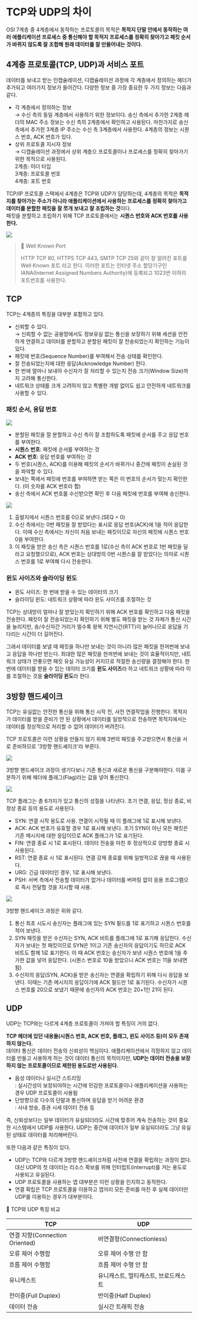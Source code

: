 # TCP와 UDP의 차이

OSI 7계층 중 4계층에서 동작하는 프로토콜의 목적은 **목적지 단말 안에서 동작하는 여러 애플리케이션 프로세스 중 통신해야 할 목적지 프로세스를 정확히 찾아가고 패킷 순서가 바뀌지 않도록 잘 조합해 원래 데이터를 잘 만들어내는 것이다.**

## 4계층 프로토콜(TCP, UDP)과 서비스 포트

데이터를 보내고 받는 인캡슐레이션, 디캡슐레이션 과정에 각 계층에서 정의하는 헤더가 추가되고 여러가지 정보가 들어간다. 다양한 정보 중 가장 중요한 두 가지 정보는 다음과 같다.

- 각 계층에서 정의하는 정보  
  → 수신 측의 동일 계층에서 사용하기 위한 정보이다. 송신 측에서 추가한 2계층 헤더의 MAC 주소 정보는 수신 측의 2계층에서 확인하고 사용된다. 마찬가지로 송신 측에서 추가한 3계층 IP 주소는 수신 측 3계층에서 사용한다. 4계층의 정보는 시퀀스 번호, ACK 번호가 있다.
- 상위 프로토콜 지시자 정보  
  → 디캡슐레이션 과정에서 상위 계층으 프로토콜이나 프로세스를 정확히 찾아가기 위한 목적으로 사용된다.  
  2계층: 이더 타입  
  3계층: 프로토콜 번호  
  4계층: 포트 번호

TCP/IP 프로토콜 스택에서 4계층은 TCP와 UDP가 담당하는데, 4계층의 목적은 **목적지를 찾아가는 주소가 아니라 애플리케이션에서 사용하는 프로세스를 정확히 찾아가고 데이터를 분할한 패킷을 잘 쪼개 보내고 잘 조립하는 것**이다.  
패킷을 분할하고 조립하기 위해 TCP 프로토콜에서는 **시퀀스 번호와 ACK 번호를 사용한다.**

![](https://images.velog.io/images/songs4805/post/8a6c77b5-14d5-4cd6-8eca-b9fb5148fd75/D9C3D0FA-C28A-4CFD-836D-4B34A2AD0880_1_102_a.jpeg)

> 📌 Well Known Port
>
> HTTP TCP 80, HTTPS TCP 443, SMTP TCP 25와 같이 잘 알려진 포트를 Well Known 포트 라고 한다. 이러한 포트는 인터넷 주소 할당기구인 IANA(Internet Assigned Numbers Authority)에 등록되고 1023번 이하의 포트번호를 사용한다.

## TCP

TCP는 4계층의 특징을 대부분 포함하고 있다.

- 신뢰할 수 있다.  
  → 신뢰할 수 없는 공용망에서도 정보유실 없는 통신을 보장하기 위해 세션을 안전하게 연결하고 데이터를 분할하고 분할된 패킷이 잘 전송되었는지 확인하는 기능이 있다.
- 패킷에 번호(Sequence Number)를 부여해서 전송 상태를 확인한다.
- 잘 전송되었는지에 대한 응답(Acknowledge Number) 한다.
- 한 번에 얼마나 보내야 수신자가 잘 처리할 수 있는지 전송 크기(Window Size)까지 고려해 통신한다.
- 네트워크 상태를 크게 고려하지 않고 특별한 개발 없이도 쉽고 안전하게 네트워크를 사용할 수 있다.

### 패킷 순서, 응답 번호

![](https://images.velog.io/images/songs4805/post/1bff0e8a-bd88-42bb-a904-2c7bafc2b5d4/image.png)

- 분할된 패킷을 잘 분할하고 수신 측이 잘 조합하도록 패킷에 순서를 주고 응답 번호를 부여한다.
- **시퀀스 번호**: 패킷에 순서를 부여하는 것
- **ACK 번호**: 응답 번호를 부여하는 것
- 두 번호(시퀀스, ACK)를 이용해 패킷의 순서가 바뀌거나 중간에 패킷이 손실된 것을 파악할 수 있다.
- 보내는 쪽에서 패킷에 번호를 부여하면 받는 쪽은 이 번호의 순서가 맞는지 확인한다. (이 숫자를 ACK 번호라 함)
- 송신 측에서 ACK 번호를 수신받으면 확인 후 다음 패킷에 번호를 부여해 송신한다.

![](https://images.velog.io/images/songs4805/post/0abca77c-7927-4551-aee4-0bda8ceace45/image.png)

1. 출발지에서 시퀀스 번호를 0으로 보낸다.(SEQ = 0)
2. 수신 측에서는 0번 패킷을 잘 받았다는 표시로 응답 번호(ACK)에 1을 적어 응답한다. 이때 수신 측에서는 자신이 처음 보내는 패킷이므로 자신의 패킷에 시퀀스 번호 0을 부여한다.
3. 이 패킷을 받은 송신 측은 시퀀스 번호를 1로(수신 측이 ACK 번호로 1번 패킷을 달라고 요청했으므로), ACK 번호는 상대방의 0번 시퀀스를 잘 받았다는 의미로 시퀀스 번호를 1로 부여해 다시 전송한다.

### 윈도 사이즈와 슬라이딩 윈도

- 윈도 사이즈: 한 번에 받을 수 있는 데이터의 크기
- 슬라이딩 윈도: 네트워크 상황에 따라 윈도 사이즈를 조절하는 것

TCP는 상대방이 얼마나 잘 받았는지 확인하기 위해 ACK 번호를 확인하고 다음 패킷을 전송한다. 패킷이 잘 전송되었는지 확인하기 위해 별도 패킷을 받는 것 자체가 통신 시간을 늘리지만, 송/수신자간 거리가 멀수록 왕복 지연시간(RTT)이 늘어나므로 응답을 기다리는 시간이 더 길어진다.

그래서 데이터를 보낼 때 패킷을 하나만 보내는 것이 아니라 많은 패킷을 한꺼번에 보내고 응답을 하나만 받는다. 최대한 많은 패킷을 한꺼번에 보내는 것이 효율적이지만, 네트워크 상태가 안좋으면 패킷 유실 가능성이 커지므로 적절한 송신량을 결정해야 한다. 한 번에 데이터를 받을 수 있는 데이터 크기를 **윈도 사이즈**라 하고 네트워크 상황에 따라 이를 조절하는 것을 **슬라이딩 윈도**라 한다.

## 3방향 핸드셰이크

TCP는 유실없는 안전한 통신을 위해 통신 시작 전, 사전 연결작업을 진행한다. 목적지가 데이터를 받을 준비가 안 된 상황에서 데이터를 일방적으로 전송하면 목적지에서는 데이터를 정상적으로 처리할 수 없어 데이터가 버려진다.

TCP 프로토콜은 이런 상황을 만들지 않기 위해 3번의 패킷을 주고받으면서 통신을 서로 준비하므로 '3방향 핸드셰이크'라 부른다.

![](https://images.velog.io/images/songs4805/post/0f659b5b-75e3-4f97-bf03-201101bdd18f/image.png)

3방향 핸드셰이크 과정이 생기다보니 기존 통신과 새로운 통신을 구분해야한다. 이를 구분하기 위해 헤더에 플래그(Flag)라는 값을 넣어 통신한다.

![](https://images.velog.io/images/songs4805/post/e7bafbe1-3217-4034-abf1-cf11dbb3f8a2/image.png)

TCP 플래그는 총 6가지가 있고 통신의 성질을 나타낸다. 초기 연결, 응답, 정상 종료, 비정상 종료 등의 용도로 사용된다.

- SYN: 연결 시작 용도로 사용. 연결이 시작될 때 이 플래그에 1로 표시해 보낸다.
- ACK: ACK 번호가 유효할 경우 1로 표시해 보낸다. 초기 SYN이 아닌 모든 패킷은 기존 메시지에 대한 응답이므로 ACK 플래그가 1로 표기된다.
- FIN: 연결 종료 시 1로 표시된다. 데이터 전송을 마친 후 정상적으로 양방향 종료 시 사용된다.
- RST: 연결 종료 시 1로 표시된다. 연결 강제 종료를 위해 일방적으로 끊을 때 사용된다.
- URG: 긴급 데이터인 경우, 1로 표시해 보낸다.
- PSH: 서버 측에서 전송할 데이터가 없거나 데이터를 버퍼링 없이 응용 프로그램으로 즉시 전달할 것을 지시할 때 사용.

![](https://images.velog.io/images/songs4805/post/c5ff9766-9d40-40ff-87f2-c23a3582b595/image.png)

3방향 핸드셰이크 과정은 위와 같다.

1. 통신 최초 시도시 송신자는 플래그에 있는 SYN 필드를 1로 표기하고 시퀀스 번호를 적어 보낸다.
2. SYN 패킷을 받은 수신자는 SYN, ACK 비트를 플래그에 1로 표기해 응답한다. 수신자가 보내는 첫 패킷이므로 SYN은 1이고 기존 송신자의 응답이기도 하므로 ACK 비트도 함께 1로 표기한다. 이 때 ACK 번호는 송신자가 보낸 시퀀스 번호에 1을 추가한 값을 넣어 응답한다. (시퀀스 번호로 10을 받았으니 ACK 번호는 11을 보내면 됨)
3. 수신자의 응답(SYN, ACK)을 받은 송신자는 연결을 확립하기 위해 다시 응답을 보낸다. 이때는 기존 메시지의 응답이기에 ACK 필드만 1로 표기된다. 수신자가 시퀀스 번호를 20으로 보냈기 때문에 송신자의 ACK 번호는 20+1인 21이 된다.

## UDP

UDP는 TCP와는 다르게 4계층 프로토콜이 가져야 할 특징이 거의 없다.

**TCP 헤더에 있던 내용들(시퀀스 번호, ACK 번호, 플래그, 윈도 사이즈 등)이 모두 존재하지 않는다.**  
데이터 통신은 데이터 전송의 신뢰성이 핵심이다. 애플리케이션에서 걱정하지 않고 데이터를 만들고 사용하게 하는 것이 데이터 통신의 목적이지만, **UDP는 데이터 전송을 보장하지 않는 프로토콜이므로 제한된 용도로만 사용된다.**

- 음성 데이터나 실시간 스트리밍  
  : 실시간성이 보장되야하는 시간에 민감한 프로토콜이나 애플리케이션을 사용하는 경우 UDP 프로토콜이 사용됨
- 단방향으로 다수의 단말과 통신하며 응답을 받기 어려운 환경  
  : 사내 방송, 증권 시세 데이터 전송 등

즉, 신뢰성보다는 일부 데이터가 유실되더라도 시간에 맞추어 계속 전송하는 것이 중요한 시스템에서 UDP를 사용한다. UDP는 중간에 데이터가 일부 유실되더라도 그냥 유실된 상태로 데이터를 처리해버린다.

또한 다음과 같은 특징이 있다.

- UDP는 TCP와 다르게 3방향 핸드셰이크처럼 사전에 연결을 확립하는 과정이 없다. 대신 UDP의 첫 데이터는 리소스 확보를 위해 인터럽트(interrupt)를 거는 용도로 사용되고 유실된다.
- UDP 프로토콜을 사용하는 앱 대부분은 이런 상황을 인지하고 동작한다.
- 연결 확립은 TCP 프로토콜을 이용하고 앱끼리 모든 준비를 마친 후 실제 데이터만 UDP를 이용하는 경우가 대부분이다.

📌 TCP와 UDP 특징 비교

| TCP                            | UDP                                  |
| ------------------------------ | ------------------------------------ |
| 연결 지향(Connection Oriented) | 비연결형(Connectionless)             |
| 오류 제어 수행함               | 오류 제어 수행 안 함                 |
| 흐름 제어 수행함               | 흐름 제어 수행 안 함                 |
| 유니캐스트                     | 유니캐스트, 멀티캐스트, 브로드캐스트 |
| 전이중(Full Duplex)            | 반이중(Half Duplex)                  |
| 데이터 전송                    | 실시간 트래픽 전송                   |
